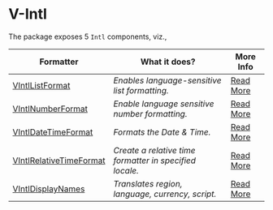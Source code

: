 # V-Intl

The package exposes 5 `Intl` components, viz.,

| Formatter                                         | What it does?                                           | More Info                                                                                                                                |
| ------------------------------------------------- | ------------------------------------------------------- | ---------------------------------------------------------------------------------------------------------------------------------------- |
| [VIntlListFormat](./format/list)                  | _Enables language-sensitive list formatting._           | [Read More](https://developer.mozilla.org/en-US/docs/Web/JavaScript/Reference/Global_Objects/Intl/ListFormat)                            |
| [VIntlNumberFormat](./format/number)              | _Enable language sensitive number formatting._          | [Read More](https://developer.mozilla.org/en-US/docs/Web/JavaScript/Reference/Global_Objects/Intl/NumberFormat)                          |
| [VIntlDateTimeFormat](./format/date-time)         | _Formats the Date & Time._                              | [Read More](https://developer.mozilla.org/en-US/docs/Web/JavaScript/Reference/Global_Objects/Intl/DateTimeFormat)                        |
| [VIntlRelativeTimeFormat](./format/relative-time) | _Create a relative time formatter in specified locale._ | [Read More](https://developer.mozilla.org/en-US/docs/Web/JavaScript/Reference/Global_Objects/Intl/RelativeTimeFormat/RelativeTimeFormat) |
| [VIntlDisplayNames](./format/display-names)       | _Translates region, language, currency, script._        | [Read More](https://v8.dev/features/intl-displaynames#full-api)                                                                          |

